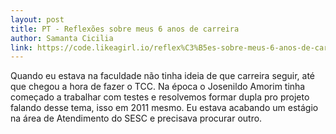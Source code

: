 ```yaml
---
layout: post
title: PT - Reflexões sobre meus 6 anos de carreira
author: Samanta Cicilia
link: https://code.likeagirl.io/reflex%C3%B5es-sobre-meus-6-anos-de-carreira-b0e22d8e35c2
---
```



Quando eu estava na faculdade não tinha ideia de que carreira seguir, até que chegou a hora de fazer o TCC. Na época o Josenildo Amorim tinha começado a trabalhar com testes e resolvemos formar dupla pro projeto falando desse tema, isso em 2011 mesmo. Eu estava acabando um estágio na área de Atendimento do SESC e precisava procurar outro.

